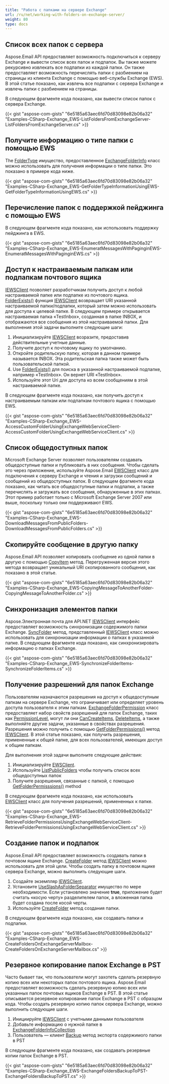 ```yaml
---
title: "Работа с папками на сервере Exchange"
url: /ru/net/working-with-folders-on-exchange-server/
weight: 80
type: docs
---
```



## **Список всех папок с сервера**

Aspose.Email API предоставляет возможность подключиться к серверу Exchange и вывести список всех папок и подпапок. Вы также можете рекурсивно извлекать все подпапки из каждой папки. Он также предоставляет возможность перечислять папки с разбиением на страницы из клиента Exchange с помощью веб-службы Exchange (EWS). В этой статье показано, как извлечь все подпапки с сервера Exchange и извлечь папки с разбиением на страницы.

В следующем фрагменте кода показано, как вывести список папок с сервера Exchange.

{{< gist "aspose-com-gists" "6e5185a63aec6fd70d83098e82b06a32" "Examples-CSharp-Exchange_EWS-ListFoldersFromExchangeServer-ListFoldersFromExchangeServer.cs" >}}

## **Получите информацию о типе папки с помощью EWS**

The [FolderType](https://reference.aspose.com/email/net/aspose.email.clients.exchange/exchangefolderinfo/foldertype/) имущество, предоставленное [ExchangeFolderInfo](https://reference.aspose.com/email/net/aspose.email.clients.exchange/exchangefolderinfo/) класс можно использовать для получения информации о типе папки. Это показано в примере кода ниже.

{{< gist "aspose-com-gists" "6e5185a63aec6fd70d83098e82b06a32" "Examples-CSharp-Exchange_EWS-GetFolderTypeInformationUsingEWS-GetFolderTypeInformationUsingEWS.cs" >}}

## **Перечисление папок с поддержкой пейджинга с помощью EWS**

В следующем фрагменте кода показано, как использовать поддержку пейджинга в EWS.

{{< gist "aspose-com-gists" "6e5185a63aec6fd70d83098e82b06a32" "Examples-CSharp-Exchange_EWS-EnumeratMessagesWithPaginginEWS-EnumeratMessagesWithPaginginEWS.cs" >}}

## **Доступ к настраиваемым папкам или подпапкам почтового ящика**

[IEWSClient](https://reference.aspose.com/email/net/aspose.email.clients.exchange.webservice/iewsclient/) позволяет разработчикам получить доступ к любой настраиваемой папке или подпапке из почтового ящика. [FolderExists()](https://reference.aspose.com/email/net/aspose.email.clients.exchange.webservice/iewsclient/folderexists/#folderexists/) функция [IEWSClient](https://reference.aspose.com/email/net/aspose.email.clients.exchange.webservice/iewsclient/) возвращает URI указанной настраиваемой папки/подпапки, который затем можно использовать для доступа к целевой папке. В следующем примере открывается настраиваемая папка «TestInbox», созданная в папке INBOX, и отображаются все сообщения из этой настраиваемой папки. Для выполнения этой задачи выполните следующие шаги:

1. Инициализируйте [IEWSClient](https://reference.aspose.com/email/net/aspose.email.clients.exchange.webservice/iewsclient/) возразите, предоставив действительные учетные данные.
1. Получите доступ к почтовому ящику по умолчанию.
1. Откройте родительскую папку, которая в данном примере называется INBOX. Эта родительская папка также может быть пользовательской папкой.
1. Use [FolderExists()](https://reference.aspose.com/email/net/aspose.email.clients.exchange.webservice/iewsclient/folderexists/#folderexists/) для поиска в указанной настраиваемой подпапке, например «TestInbox». Он вернет URI «TestInbox».
1. Используйте этот Uri для доступа ко всем сообщениям в этой настраиваемой папке.

В следующем фрагменте кода показано, как получить доступ к настраиваемым папкам или подпапкам почтового ящика с помощью EWS.

{{< gist "aspose-com-gists" "6e5185a63aec6fd70d83098e82b06a32" "Examples-CSharp-Exchange_EWS-AccessCustomFolderUsingExchangeWebServiceClient-AccessCustomFolderUsingExchangeWebServiceClient.cs" >}}

## **Список общедоступных папок**

Microsoft Exchange Server позволяет пользователям создавать общедоступные папки и публиковать в них сообщения. Чтобы сделать это через приложение, используйте Aspose.Email [EWSClient](https://reference.aspose.com/email/net/aspose.email.clients.exchange.webservice/ewsclient/) класс для подключения к серверу Exchange и чтения и загрузки сообщений и сообщений из общедоступных папок. В следующем фрагменте кода показано, как читать все общедоступные папки и подпапки, а также перечислять и загружать все сообщения, обнаруженные в этих папках. Этот пример работает только с Microsoft Exchange Server 2007 или выше, поскольку только они поддерживают EWS.

{{< gist "aspose-com-gists" "6e5185a63aec6fd70d83098e82b06a32" "Examples-CSharp-Exchange_EWS-DownloadMessagesFromPublicFolders-DownloadMessagesFromPublicFolders.cs" >}}

## **Скопируйте сообщение в другую папку**

Aspose.Email API позволяет копировать сообщение из одной папки в другую с помощью [CopyItem](https://reference.aspose.com/email/net/aspose.email.clients.exchange.webservice/iewsclient/copyitem/#copyitem) метод. Перегруженная версия этого метода возвращает уникальный URI скопированного сообщения, как показано в этой статье.

{{< gist "aspose-com-gists" "6e5185a63aec6fd70d83098e82b06a32" "Examples-CSharp-Exchange_EWS-CopyingMessageToAnotherFolder-CopyingMessageToAnotherFolder.cs" >}}

## **Синхронизация элементов папки**

Aspose.Электронная почта для API.NET [IEWSClient](https://reference.aspose.com/email/net/aspose.email.clients.exchange.webservice/iewsclient/) интерфейс предоставляет возможность синхронизации содержимого папки Exchange. [SyncFolder](https://reference.aspose.com/email/net/aspose.email.clients.exchange.webservice/iewsclient/syncfolder/#syncfolder/) метод, представленный [IEWSClient](https://reference.aspose.com/email/net/aspose.email.clients.exchange.webservice/iewsclient/) класс можно использовать для синхронизации информации о папках в указанной папке. В следующем фрагменте кода показано, как синхронизировать информацию о папках Exchange.

{{< gist "aspose-com-gists" "6e5185a63aec6fd70d83098e82b06a32" "Examples-CSharp-Exchange_EWS-SynchronizeFolderItems-SynchronizeFolderItems.cs" >}}

## **Получение разрешений для папок Exchange**

Пользователям назначаются разрешения на доступ к общедоступным папкам на сервере Exchange, что ограничивает или определяет уровень доступа пользователя к этим папкам. [ExchangeFolderPermission](https://reference.aspose.com/email/net/aspose.email.clients.exchange/exchangefolderpermission/) класс предоставляет набор свойств разрешений для папок Exchange, таких как [PermissionLevel](https://reference.aspose.com/email/net/aspose.email.clients.exchange/exchangefolderpermission/permissionlevel/), могут ли они [CanCreateItems](https://reference.aspose.com/email/net/aspose.email.clients.exchange/exchangebasepermission/cancreateitems/), [DeleteItems](https://reference.aspose.com/email/net/aspose.email.clients.exchange/exchangebasepermission/deleteitems/), а также выполняйте другие задачи, указанные в свойствах разрешения. Разрешения можно получить с помощью [GetFolderPermissions()](https://reference.aspose.com/email/net/aspose.email.clients.exchange.webservice/iewsclient/getfolderpermissions/#getfolderpermissions) метод [IEWSClient](https://reference.aspose.com/email/net/aspose.email.clients.exchange.webservice/iewsclient/). В этой статье показано, как получить разрешения, примененные к общей папке, для всех пользователей, имеющих доступ к общим папкам.

Для выполнения этой задачи выполните следующие действия:

1. Инициализируйте [EWSClient](https://reference.aspose.com/email/net/aspose.email.clients.exchange.webservice/ewsclient/).
1. Используйте [ListPublicFolders](https://reference.aspose.com/email/net/aspose.email.clients.exchange.webservice/iewsclient/listpublicfolders/#listpublicfolders) чтобы получить список всех общедоступных папок
1. Получите разрешения, связанные с папкой, с помощью [GetFolderPermisssions()](https://reference.aspose.com/email/net/aspose.email.clients.exchange.webservice/iewsclient/getfolderpermissions/#getfolderpermissions) method

В следующем фрагменте кода показано, как использовать [EWSClient](https://reference.aspose.com/email/net/aspose.email.clients.exchange.webservice/ewsclient/) класс для получения разрешений, примененных к папке.

{{< gist "aspose-com-gists" "6e5185a63aec6fd70d83098e82b06a32" "Examples-CSharp-Exchange_EWS-RetrieveFolderPermissionsUsingExchangeWebServiceClient-RetrieveFolderPermissionsUsingExchangeWebServiceClient.cs" >}}

## **Создание папок и подпапок**

Aspose.Email API предоставляет возможность создавать папки в почтовом ящике Exchange. [CreateFolder](https://reference.aspose.com/email/net/aspose.email.clients.exchange.webservice/iewsclient/createfolder/#createfolder/) метод [IEWSClient](https://reference.aspose.com/email/net/aspose.email.clients.exchange.webservice/iewsclient/) можно использовать для этой цели. Чтобы создать папку в почтовом ящике сервера Exchange, можно выполнить следующие шаги.

1. Создайте экземпляр [IEWSClient](https://reference.aspose.com/email/net/aspose.email.clients.exchange.webservice/iewsclient/).
1. Установите [UseSlashAsFolderSeparator](https://reference.aspose.com/email/net/aspose.email.clients.exchange.webservice/iewsclient/useslashasfolderseparator/) имущество по мере необходимости. Если установлено значение **true**, приложение будет считать «косую черту» разделителем папок, а вложенная папка будет создана после косой черты.
1. Используйте [CreateFolder](https://reference.aspose.com/email/net/aspose.email.clients.exchange.webservice/iewsclient/createfolder/#createfolder/) метод создания папки.

В следующем фрагменте кода показано, как создавать папки и подпапки.

{{< gist "aspose-com-gists" "6e5185a63aec6fd70d83098e82b06a32" "Examples-CSharp-Exchange_EWS-CreateFoldersOnExchangeServerMailbox-CreateFoldersOnExchangeServerMailbox.cs" >}}

## **Резервное копирование папок Exchange в PST**

Часто бывает так, что пользователи могут захотеть сделать резервную копию всех или некоторых папок почтового ящика. Aspose.Email предоставляет возможность сделать резервную копию всех или указанных папок почтовых ящиков Exchange в PST. В этой статье описывается резервное копирование папок Exchange в PST с образцом кода. Чтобы создать резервную копию папок сервера Exchange, можно выполнить следующие шаги.

1. Инициируйте [IEWSClient](https://reference.aspose.com/email/net/aspose.email.clients.exchange.webservice/iewsclient/) с учетными данными пользователя
1. Добавьте информацию о нужной папке в [ExchangeFolderInfoCollection](https://reference.aspose.com/email/net/aspose.email.clients.exchange/exchangefolderinfocollection/)
1. Пользователь — клиент [Backup](https://reference.aspose.com/email/net/aspose.email.clients.exchange.webservice/iewsclient/backup/#backup/) метод экспорта содержимого папки в PST

В следующем фрагменте кода показано, как создавать резервные копии папок Exchange в PST.

{{< gist "aspose-com-gists" "6e5185a63aec6fd70d83098e82b06a32" "Examples-CSharp-Exchange_EWS-ExchangeFoldersBackupToPST-ExchangeFoldersBackupToPST.cs" >}}
